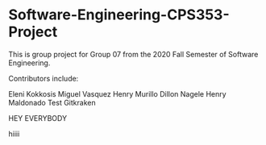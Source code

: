 # Software-Engineering-CPS353-Project

This is group project for Group 07 from the 2020 Fall Semester of Software Engineering.

Contributors include:

Eleni Kokkosis
Miguel Vasquez
Henry Murillo
Dillon Nagele
Henry Maldonado
Test Gitkraken



HEY EVERYBODY

hiiii